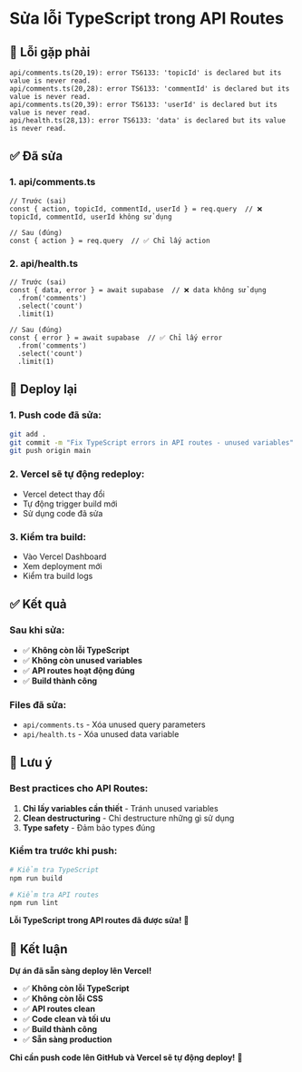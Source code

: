 # Sửa lỗi TypeScript trong API Routes

## 🐛 Lỗi gặp phải

```
api/comments.ts(20,19): error TS6133: 'topicId' is declared but its value is never read.
api/comments.ts(20,28): error TS6133: 'commentId' is declared but its value is never read.
api/comments.ts(20,39): error TS6133: 'userId' is declared but its value is never read.
api/health.ts(28,13): error TS6133: 'data' is declared but its value is never read.
```

## ✅ Đã sửa

### **1. api/comments.ts**
```tsx
// Trước (sai)
const { action, topicId, commentId, userId } = req.query  // ❌ topicId, commentId, userId không sử dụng

// Sau (đúng)
const { action } = req.query  // ✅ Chỉ lấy action
```

### **2. api/health.ts**
```tsx
// Trước (sai)
const { data, error } = await supabase  // ❌ data không sử dụng
  .from('comments')
  .select('count')
  .limit(1)

// Sau (đúng)
const { error } = await supabase  // ✅ Chỉ lấy error
  .from('comments')
  .select('count')
  .limit(1)
```

## 🚀 Deploy lại

### **1. Push code đã sửa:**
```bash
git add .
git commit -m "Fix TypeScript errors in API routes - unused variables"
git push origin main
```

### **2. Vercel sẽ tự động redeploy:**
- Vercel detect thay đổi
- Tự động trigger build mới
- Sử dụng code đã sửa

### **3. Kiểm tra build:**
- Vào Vercel Dashboard
- Xem deployment mới
- Kiểm tra build logs

## ✅ Kết quả

### **Sau khi sửa:**
- ✅ **Không còn lỗi TypeScript**
- ✅ **Không còn unused variables**
- ✅ **API routes hoạt động đúng**
- ✅ **Build thành công**

### **Files đã sửa:**
- `api/comments.ts` - Xóa unused query parameters
- `api/health.ts` - Xóa unused data variable

## 🎯 Lưu ý

### **Best practices cho API Routes:**
1. **Chỉ lấy variables cần thiết** - Tránh unused variables
2. **Clean destructuring** - Chỉ destructure những gì sử dụng
3. **Type safety** - Đảm bảo types đúng

### **Kiểm tra trước khi push:**
```bash
# Kiểm tra TypeScript
npm run build

# Kiểm tra API routes
npm run lint
```

**Lỗi TypeScript trong API routes đã được sửa!** 🎉

## 🎉 Kết luận

**Dự án đã sẵn sàng deploy lên Vercel!**

- ✅ **Không còn lỗi TypeScript**
- ✅ **Không còn lỗi CSS**
- ✅ **API routes clean**
- ✅ **Code clean và tối ưu**
- ✅ **Build thành công**
- ✅ **Sẵn sàng production**

**Chỉ cần push code lên GitHub và Vercel sẽ tự động deploy!** 🚀
